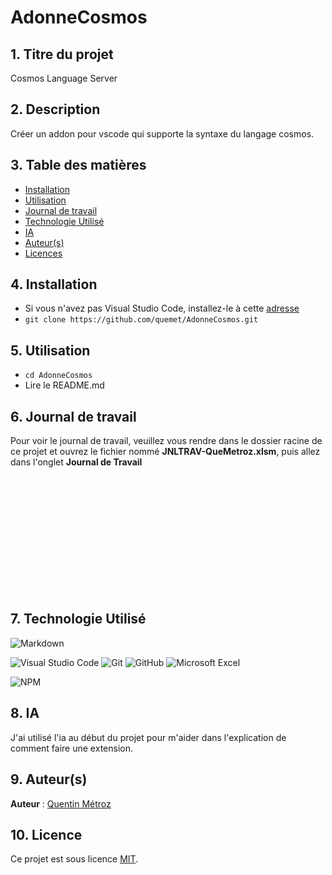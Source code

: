 # AdonneCosmos

## 1. Titre du projet

Cosmos Language Server

## 2. Description

Créer un addon pour vscode qui supporte la syntaxe du langage cosmos.

## 3. Table des matières

- [Installation](#4-installation)
- [Utilisation](#5-utilisation)
- [Journal de travail](#6-journal-de-travail)
- [Technologie Utilisé](#7-technologie-utilisé)
- [IA](#8-ia)
- [Auteur(s)](#9-auteurs)
- [Licences](#10-licence)

## 4. Installation

- Si vous n'avez pas Visual Studio Code, installez-le à cette [adresse](https://code.visualstudio.com/Download)
- `git clone https://github.com/quemet/AdonneCosmos.git`

## 5. Utilisation

- `cd AdonneCosmos`
- Lire le README.md

## 6. Journal de travail

Pour voir le journal de travail, veuillez vous rendre dans le dossier racine de ce projet et ouvrez le fichier nommé **JNLTRAV-QueMetroz.xlsm**, puis allez dans l'onglet **Journal de Travail**

<br>
<br>
<br>
<br>
<br>
<br>
<br>
<br>
<br>
<br>
<br>

## 7. Technologie Utilisé

![Markdown](https://img.shields.io/badge/markdown-%23000000.svg?style=for-the-badge&logo=markdown&logoColor=white)

![Visual Studio Code](https://img.shields.io/badge/Visual%20Studio%20Code-0078d7.svg?style=for-the-badge&logo=visual-studio-code&logoColor=white)
![Git](https://img.shields.io/badge/git-%23F05033.svg?style=for-the-badge&logo=git&logoColor=white)
![GitHub](https://img.shields.io/badge/github-%23121011.svg?style=for-the-badge&logo=github&logoColor=white)
![Microsoft Excel](https://img.shields.io/badge/Microsoft_Excel-217346?style=for-the-badge&logo=microsoft-excel&logoColor=white)

![NPM](https://img.shields.io/badge/NPM-%23CB3837.svg?style=for-the-badge&logo=npm&logoColor=white)

## 8. IA

J'ai utilisé l'ia au début du projet pour m'aider dans l'explication de comment faire une extension.

## 9. Auteur(s)

**Auteur** : [Quentin Métroz](https://github.com/quemet)

## 10. Licence

Ce projet est sous licence [MIT](https://github.com/quemet/P_323-PlotThatLines/blob/main/LICENSE.md).